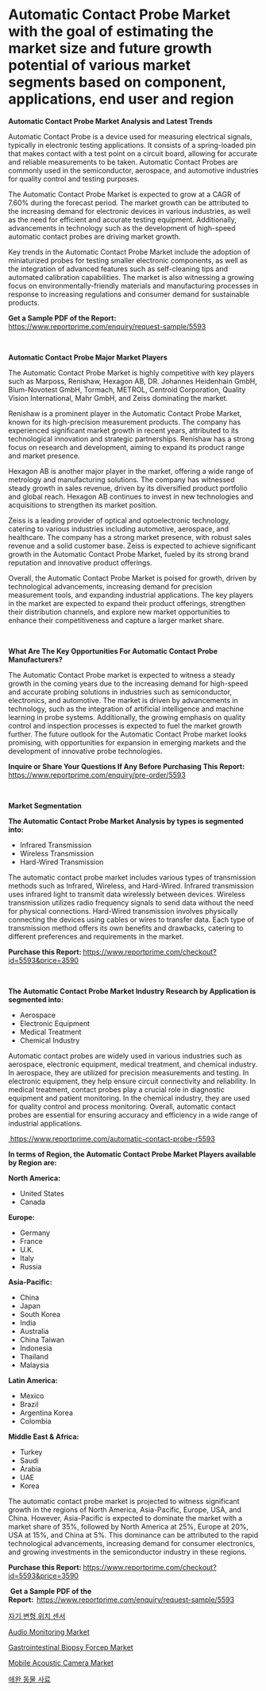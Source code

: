 <p><h1>Automatic Contact Probe Market with the goal of estimating the market size and future growth potential of various market segments based on component, applications, end user and region</h1></p><p><strong>Automatic Contact Probe Market Analysis and Latest Trends</strong></p>
<p><p>Automatic Contact Probe is a device used for measuring electrical signals, typically in electronic testing applications. It consists of a spring-loaded pin that makes contact with a test point on a circuit board, allowing for accurate and reliable measurements to be taken. Automatic Contact Probes are commonly used in the semiconductor, aerospace, and automotive industries for quality control and testing purposes.</p><p>The Automatic Contact Probe Market is expected to grow at a CAGR of 7.60% during the forecast period. The market growth can be attributed to the increasing demand for electronic devices in various industries, as well as the need for efficient and accurate testing equipment. Additionally, advancements in technology such as the development of high-speed automatic contact probes are driving market growth.</p><p>Key trends in the Automatic Contact Probe Market include the adoption of miniaturized probes for testing smaller electronic components, as well as the integration of advanced features such as self-cleaning tips and automated calibration capabilities. The market is also witnessing a growing focus on environmentally-friendly materials and manufacturing processes in response to increasing regulations and consumer demand for sustainable products.</p></p>
<p><strong>Get a Sample PDF of the Report:&nbsp;</strong> <a href="https://www.reportprime.com/enquiry/request-sample/5593">https://www.reportprime.com/enquiry/request-sample/5593</a></p>
<p>&nbsp;</p>
<p><strong>Automatic Contact Probe Major Market Players</strong></p>
<p><p>The Automatic Contact Probe Market is highly competitive with key players such as Marposs, Renishaw, Hexagon AB, DR. Johannes Heidenhain GmbH, Blum-Novotest GmbH, Tormach, METROL, Centroid Corporation, Quality Vision International, Mahr GmbH, and Zeiss dominating the market.</p><p>Renishaw is a prominent player in the Automatic Contact Probe Market, known for its high-precision measurement products. The company has experienced significant market growth in recent years, attributed to its technological innovation and strategic partnerships. Renishaw has a strong focus on research and development, aiming to expand its product range and market presence.</p><p>Hexagon AB is another major player in the market, offering a wide range of metrology and manufacturing solutions. The company has witnessed steady growth in sales revenue, driven by its diversified product portfolio and global reach. Hexagon AB continues to invest in new technologies and acquisitions to strengthen its market position.</p><p>Zeiss is a leading provider of optical and optoelectronic technology, catering to various industries including automotive, aerospace, and healthcare. The company has a strong market presence, with robust sales revenue and a solid customer base. Zeiss is expected to achieve significant growth in the Automatic Contact Probe Market, fueled by its strong brand reputation and innovative product offerings.</p><p>Overall, the Automatic Contact Probe Market is poised for growth, driven by technological advancements, increasing demand for precision measurement tools, and expanding industrial applications. The key players in the market are expected to expand their product offerings, strengthen their distribution channels, and explore new market opportunities to enhance their competitiveness and capture a larger market share.</p></p>
<p>&nbsp;</p>
<p><strong>What Are The Key Opportunities For Automatic Contact Probe Manufacturers?</strong></p>
<p><p>The Automatic Contact Probe market is expected to witness a steady growth in the coming years due to the increasing demand for high-speed and accurate probing solutions in industries such as semiconductor, electronics, and automotive. The market is driven by advancements in technology, such as the integration of artificial intelligence and machine learning in probe systems. Additionally, the growing emphasis on quality control and inspection processes is expected to fuel the market growth further. The future outlook for the Automatic Contact Probe market looks promising, with opportunities for expansion in emerging markets and the development of innovative probe technologies.</p></p>
<p><strong>Inquire or Share Your Questions If Any Before Purchasing This Report:</strong> <a href="https://www.reportprime.com/enquiry/pre-order/5593">https://www.reportprime.com/enquiry/pre-order/5593</a></p>
<p>&nbsp;</p>
<p><strong>Market Segmentation</strong></p>
<p><strong>The Automatic Contact Probe Market Analysis by types is segmented into:</strong></p>
<p><ul><li>Infrared Transmission</li><li>Wireless Transmission</li><li>Hard-Wired Transmission</li></ul></p>
<p><p>The automatic contact probe market includes various types of transmission methods such as Infrared, Wireless, and Hard-Wired. Infrared transmission uses infrared light to transmit data wirelessly between devices. Wireless transmission utilizes radio frequency signals to send data without the need for physical connections. Hard-Wired transmission involves physically connecting the devices using cables or wires to transfer data. Each type of transmission method offers its own benefits and drawbacks, catering to different preferences and requirements in the market.</p></p>
<p><strong>Purchase this Report:&nbsp;</strong><a href="https://www.reportprime.com/checkout?id=5593&price=3590">https://www.reportprime.com/checkout?id=5593&price=3590</a></p>
<p>&nbsp;</p>
<p><strong>The Automatic Contact Probe Market Industry Research by Application is segmented into:</strong></p>
<p><ul><li>Aerospace</li><li>Electronic Equipment</li><li>Medical Treatment</li><li>Chemical Industry</li></ul></p>
<p><p>Automatic contact probes are widely used in various industries such as aerospace, electronic equipment, medical treatment, and chemical industry. In aerospace, they are utilized for precision measurements and testing. In electronic equipment, they help ensure circuit connectivity and reliability. In medical treatment, contact probes play a crucial role in diagnostic equipment and patient monitoring. In the chemical industry, they are used for quality control and process monitoring. Overall, automatic contact probes are essential for ensuring accuracy and efficiency in a wide range of industrial applications.</p></p>
<p><a href="https://www.reportprime.com/automatic-contact-probe-r5593">&nbsp;https://www.reportprime.com/automatic-contact-probe-r5593</a></p>
<p><strong>In terms of Region, the Automatic Contact Probe Market Players available by Region are:</strong></p>
<p>
    <p> <strong> North America: </strong>
        <ul>
            <li>United States</li>
            <li>Canada</li>
        </ul>
        </p> 
    <p> <strong> Europe: </strong>
        <ul>
            <li>Germany</li>
            <li>France</li>
            <li>U.K.</li>
            <li>Italy</li>
            <li>Russia</li>
        </ul>
        </p> 
    <p> <strong> Asia-Pacific: </strong>
        <ul>
            <li>China</li>
            <li>Japan</li>
            <li>South Korea</li>
            <li>India</li>
            <li>Australia</li>
            <li>China Taiwan</li>
            <li>Indonesia</li>
            <li>Thailand</li>
            <li>Malaysia</li>
        </ul>
        </p> 
    <p> <strong> Latin America: </strong>
        <ul>
            <li>Mexico</li>
            <li>Brazil</li>
            <li>Argentina Korea</li>
            <li>Colombia</li>
        </ul>
        </p> 
    <p> <strong> Middle East & Africa: </strong>
        <ul>
            <li>Turkey</li>
            <li>Saudi</li>
            <li>Arabia</li>
            <li>UAE</li>
            <li>Korea</li>
        </ul>
    </p>
    </p>
<p><p>The automatic contact probe market is projected to witness significant growth in the regions of North America, Asia-Pacific, Europe, USA, and China. However, Asia-Pacific is expected to dominate the market with a market share of 35%, followed by North America at 25%, Europe at 20%, USA at 15%, and China at 5%. This dominance can be attributed to the rapid technological advancements, increasing demand for consumer electronics, and growing investments in the semiconductor industry in these regions.</p></p>
<p><strong>Purchase this Report: </strong><a href="https://www.reportprime.com/checkout?id=5593&price=3590">https://www.reportprime.com/checkout?id=5593&price=3590</a></p>
<p>&nbsp;<strong>Get a Sample PDF of the Report:&nbsp;&nbsp;</strong><a href="https://www.reportprime.com/enquiry/request-sample/5593">https://www.reportprime.com/enquiry/request-sample/5593</a></p>
<p><strong></strong></p>
<p><p><a href="https://github.com/konokaryan/Market-Research-Report-List-1/blob/main/708773059961.md">자기 변형 위치 센서</a></p><p><a href="https://github.com/ayamgoreng5458/Market-Research-Report-List-1/blob/main/audio-monitoring-market.md">Audio Monitoring Market</a></p><p><a href="https://issuu.com/reportprime-2/docs/gastrointestinal-biopsy-forcep-market-size-2030.pp">Gastrointestinal Biopsy Forcep Market</a></p><p><a href="https://github.com/nigngrjl95/Market-Research-Report-List-1/blob/main/mobile-acoustic-camera-market.md">Mobile Acoustic Camera Market</a></p><p><a href="https://github.com/mithunmistry2258/Market-Research-Report-List-1/blob/main/795266659960.md">애완 동물 사료</a></p></p>